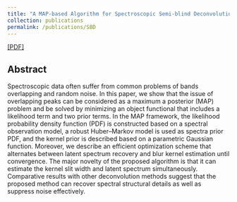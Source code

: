 ```yaml
---
title: "A MAP-based Algorithm for Spectroscopic Semi-blind Deconvolution"
collection: publications
permalink: /publications/SBD
---  
```

[[PDF]](https://owuchangyuo.github.io/files/SBD.pdf) 

## Abstract
Spectroscopic data often suffer from common problems of bands overlapping and random noise. In this paper, we show that the issue of overlapping peaks can be considered as a maximum a posterior (MAP) problem and be solved by minimizing an object functional that includes a likelihood term and two prior terms. In the MAP framework, the likelihood probability density function (PDF) is constructed based on a spectral observation model, a robust Huber–Markov model is used as spectra prior PDF, and the kernel prior is described based on a parametric Gaussian function. Moreover, we describe an efficient optimization scheme that alternates between latent spectrum recovery and blur kernel estimation until convergence. The major novelty of the proposed algorithm is that it can estimate
the kernel slit width and latent spectrum simultaneously. Comparative results with other deconvolution methods suggest that the proposed method can recover spectral structural details as well as suppress noise effectively.
